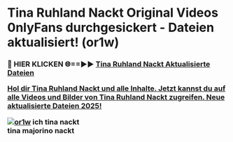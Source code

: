 # Tina Ruhland Nackt Original Videos 0nlyFans durchgesickert - Dateien aktualisiert! (or1w)

<h3>🔴 HIER KLICKEN 🌐==►► <a href="https://tinyurl.com/h6vf6nb8" rel="nofollow">Tina Ruhland Nackt Aktualisierte Dateien

Hol dir Tina Ruhland Nackt und alle Inhalte. Jetzt kannst du auf alle Videos und Bilder von Tina Ruhland Nackt zugreifen. Neue aktualisierte Dateien 2025!

[![or1w](https://i.imgur.com/sD4kR3V.gif)](https://tinyurl.com/h6vf6nb8)
ich tina nackt<br>
tina majorino nackt